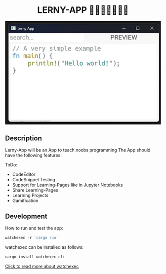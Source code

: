 <div align="center">

# LERNY-APP 📖👨🏼‍💻👩🏿‍💻

![a snapshot picture of the application](./SnapshotImage.jpg "SnapShot 08.October.2022")

</div>

## Description
Lerny-App will be an App to teach noobs programming
The App should have the following features:

ToDo:
- CodeEditor
- CodeSnippet Testing
- Support for Learning-Pages like in Jupyter Notebooks
- Share Learning-Pages
- Learning Projects
- Gamification

## Development
How to run and test the app:

```powershell
watchexec -r 'cargo run'
```
watchexec can be installed as follows:
```powershell
cargo install watchexec-cli
```
[Click to read more about watchexec](https://crates.io/crates/watchexec-cli)
